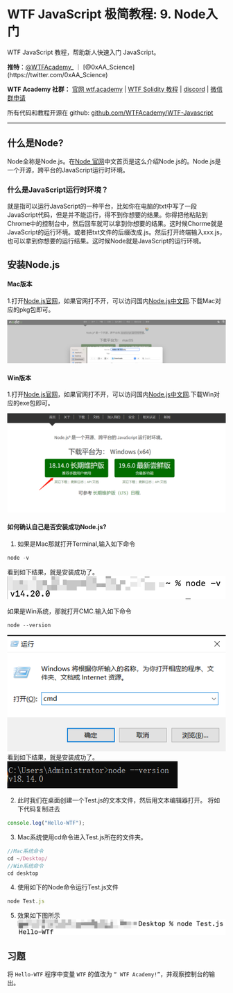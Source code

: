 # WTF JavaScript 极简教程: 9. Node入门

WTF JavaScript 教程，帮助新人快速入门 JavaScript。

**推特**：[@WTFAcademy_](https://twitter.com/WTFAcademy_) ｜ [@0xAA_Science](https://twitter.com/0xAA_Science)

**WTF Academy 社群：** [官网 wtf.academy](https://wtf.academy/) | [WTF Solidity 教程](https://github.com/AmazingAng/WTFSolidity) | [discord](https://discord.wtf.academy/) | [微信群申请](https://docs.google.com/forms/d/e/1FAIpQLSe4KGT8Sh6sJ7hedQRuIYirOoZK_85miz3dw7vA1-YjodgJ-A/viewform?usp=sf_link)

所有代码和教程开源在 github: [github.com/WTFAcademy/WTF-Javascript](https://github.com/WTFAcademy/WTF-Javascript)

---

## 什么是Node?
Node全称是Node.js。在[Node 官网](https://nodejs.org/zh-cn/)中文首页是这么介绍Node.js的。Node.js是一个开源，跨平台的JavaScript运行时环境。
### 什么是JavaScript运行时环境？
就是指可以运行JavaScript的一种平台，比如你在电脑的txt中写了一段JavaScript代码，但是并不能运行，得不到你想要的结果。你得把他粘贴到Chrome中的控制台中，然后回车就可以拿到你想要的结果。这时候Chorme就是JavaScript的运行环境。或者把txt文件的后缀改成.js。然后打开终端输入xxx.js，也可以拿到你想要的运行结果。这时候Node就是JavaScript的运行环境。
## 安装Node.js
#### Mac版本
1.打开[Node.js官网](https://nodejs.org/zh-cn/)，如果官网打不开，可以访问国内[Node.js中文网](http://nodejs.cn/download/).下载Mac对应的pkg包即可。

![](./img/Node_DownLoad.png)
#### Win版本
1.打开[Node.js官网](https://nodejs.org/zh-cn/)，如果官网打不开，可以访问国内[Node.js中文网](http://nodejs.cn/download/).下载Win对应的exe包即可。

![](./img/win-download.png)

#### 如何确认自己是否安装成功Node.js?
1. 如果是Mac那就打开Terminal,输入如下命令

```js
node -v
```
看到如下结果，就是安装成功了。
![](./img/1675338169220.jpg)

如果是Win系统，那就打开CMC.输入如下命令
```js
node --version
```
![](./img/runing.png)
看到如下结果，就是安装成功了。
![](./img/win-node.png)

2. 此时我们在桌面创建一个Test.js的文本文件，然后用文本编辑器打开。
将如下代码复制进去
```js
console.log("Hello-WTF");
```
3. Mac系统使用cd命令进入Test.js所在的文件夹。
```js
//Mac系统命令
cd ~/Desktop/
//Win系统命令
cd desktop
```
4. 使用如下的Node命令运行Test.js文件
```js
node Test.js
```
5. 效果如下图所示
![](./img/result.png)
## 习题
将 `Hello-WTF` 程序中变量 `WTF` 的值改为 `“ WTF Academy!”`，并观察控制台的输出。

